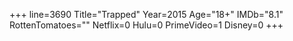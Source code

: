 +++
line=3690
Title="Trapped"
Year=2015
Age="18+"
IMDb="8.1"
RottenTomatoes=""
Netflix=0
Hulu=0
PrimeVideo=1
Disney=0
+++


